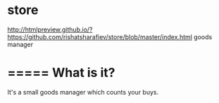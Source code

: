store
=====

http://htmlpreview.github.io/?https://github.com/rishatsharafiev/store/blob/master/index.html
goods manager

=====
What is it?
=====
It's a small goods manager which counts your buys.
